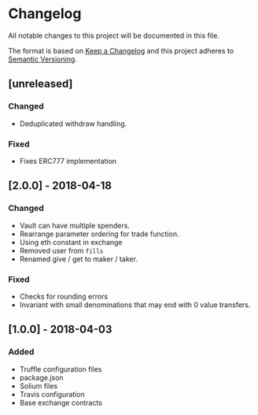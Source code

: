 # Changelog

All notable changes to this project will be documented in this file.

The format is based on [Keep a Changelog](http://keepachangelog.com/en/1.0.0/)
and this project adheres to [Semantic Versioning](http://semver.org/spec/v2.0.0.html).

## [unreleased]

### Changed
 - Deduplicated withdraw handling.

### Fixed
 - Fixes ERC777 implementation

## [2.0.0] - 2018-04-18

### Changed
 - Vault can have multiple spenders.
 - Rearrange parameter ordering for trade function.
 - Using eth constant in exchange
 - Removed user from ```fills```
 - Renamed give / get to maker / taker.
 
### Fixed
 - Checks for rounding errors
 - Invariant with small denominations that may end with 0 value transfers. 

## [1.0.0] - 2018-04-03

### Added
 - Truffle configuration files
 - package.json
 - Solium files
 - Travis configuration
 - Base exchange contracts
